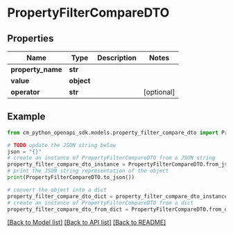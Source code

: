 # PropertyFilterCompareDTO


## Properties

Name | Type | Description | Notes
------------ | ------------- | ------------- | -------------
**property_name** | **str** |  | 
**value** | **object** |  | 
**operator** | **str** |  | [optional] 

## Example

```python
from cm_python_openapi_sdk.models.property_filter_compare_dto import PropertyFilterCompareDTO

# TODO update the JSON string below
json = "{}"
# create an instance of PropertyFilterCompareDTO from a JSON string
property_filter_compare_dto_instance = PropertyFilterCompareDTO.from_json(json)
# print the JSON string representation of the object
print(PropertyFilterCompareDTO.to_json())

# convert the object into a dict
property_filter_compare_dto_dict = property_filter_compare_dto_instance.to_dict()
# create an instance of PropertyFilterCompareDTO from a dict
property_filter_compare_dto_from_dict = PropertyFilterCompareDTO.from_dict(property_filter_compare_dto_dict)
```
[[Back to Model list]](../README.md#documentation-for-models) [[Back to API list]](../README.md#documentation-for-api-endpoints) [[Back to README]](../README.md)


